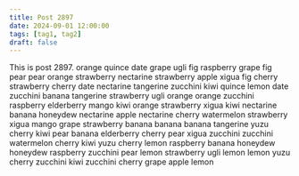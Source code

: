 ```yaml
---
title: Post 2897
date: 2024-09-01 12:00:00
tags: [tag1, tag2]
draft: false
---
```

This is post 2897.
orange
quince
date
grape
ugli
fig
raspberry
grape
fig
pear
pear
orange
strawberry
nectarine
strawberry
apple
xigua
fig
cherry
strawberry
cherry
date
nectarine
tangerine
zucchini
kiwi
quince
lemon
date
zucchini
banana
tangerine
strawberry
ugli
orange
orange
zucchini
raspberry
elderberry
mango
kiwi
orange
strawberry
xigua
kiwi
nectarine
banana
honeydew
nectarine
apple
nectarine
cherry
watermelon
strawberry
xigua
mango
grape
strawberry
banana
banana
banana
tangerine
yuzu
cherry
kiwi
pear
banana
elderberry
cherry
pear
xigua
zucchini
zucchini
watermelon
cherry
kiwi
yuzu
cherry
lemon
raspberry
banana
honeydew
honeydew
raspberry
zucchini
pear
lemon
strawberry
ugli
lemon
lemon
yuzu
cherry
zucchini
kiwi
zucchini
cherry
grape
apple
lemon
